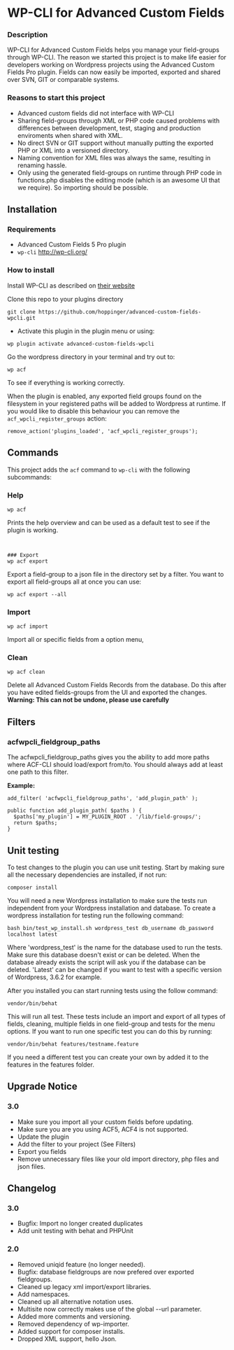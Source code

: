 # WP-CLI for Advanced Custom Fields 


### Description 

WP-CLI for Advanced Custom Fields helps you manage your field-groups through WP-CLI.
The reason we started this project is to make life easier for developers working on Wordpress projects using the Advanced Custom Fields Pro plugin.
Fields can now easily be imported, exported and shared over SVN, GIT or comparable systems.


### Reasons to start this project 

* Advanced custom fields did not interface with WP-CLI
* Sharing field-groups through XML or PHP code caused problems with differences between development, test, staging and production enviroments when shared with XML.
* No direct SVN or GIT support without manually putting the exported PHP or XML into a versioned directory.
* Naming convention for XML files was always the same, resulting in renaming hassle.
* Only using the generated field-groups on runtime through PHP code in functions.php disables the editing mode (which is an awesome UI that we require). So importing should be possible.

## Installation 


### Requirements 

* Advanced Custom Fields 5 Pro plugin
* `wp-cli` http://wp-cli.org/


### How to install 

Install WP-CLI as described on [their website](http://wp-cli.org/ "WP-CLI")

Clone this repo to your plugins directory
```
git clone https://github.com/hoppinger/advanced-custom-fields-wpcli.git
```
* Activate this plugin in the plugin menu or using:
```
wp plugin activate advanced-custom-fields-wpcli
```

Go the wordpress directory in your terminal and try out to:
```
wp acf
```
To see if everything is working correctly.

When the plugin is enabled, any exported field groups found on the filesystem in your registered paths will be added to Wordpress at runtime.
If you would like to disable this behaviour you can remove the `acf_wpcli_register_groups` action:
```
remove_action('plugins_loaded', 'acf_wpcli_register_groups');
```

## Commands 

This project adds the `acf` command to `wp-cli` with the following subcommands:


### Help 
```
wp acf
```
Prints the help overview and can be used as a default test to see if the plugin is working.
```


### Export 
wp acf export
```
Export a field-group to a json file in the directory set by a filter. You want to export all field-groups all at once you can use:
```
wp acf export --all
```


### Import 
```
wp acf import
```
Import all or specific fields from a option menu,


### Clean 
```
wp acf clean
```
Delete all Advanced Custom Fields Records from the database.
Do this after you have edited fields-groups from the UI and exported the changes.
**Warning: This can not be undone, please use carefully**

## Filters 


### acfwpcli_fieldgroup_paths 

The acfwpcli_fieldgroup_paths gives you the ability to add more paths where ACF-CLI should load/export from/to.
You should always add at least one path to this filter.

**Example:**

```
add_filter( 'acfwpcli_fieldgroup_paths', 'add_plugin_path' );

public function add_plugin_path( $paths ) {
  $paths['my_plugin'] = MY_PLUGIN_ROOT . '/lib/field-groups/';
  return $paths;
}
````

## Unit testing 

To test changes to the plugin you can use unit testing. Start by making sure all the necessary dependencies are installed, if not run:
```
composer install
```

You will need a new Wordpress installation to make sure the tests run
independent from your Wordpress installation and database. To create a wordpress installation for testing run the following command:
```
bash bin/test_wp_install.sh wordpress_test db_username db_password localhost latest
```

Where 'wordpress_test' is the name for the database used to run the tests. Make sure this database doesn't exist or can be deleted. When the database
already exists the script will ask you if the database can be deleted. 'Latest' can be changed if you want to test with a specific version of Wordpress, 3.6.2 for example.

After you installed you can start running tests using the follow command:
```
vendor/bin/behat
```

This will run all test. These tests include an import and export of all types of fields, cleaning, multiple fields in one field-group and tests for
the menu options. If you want to run one specific test you can do this by running:
```
vendor/bin/behat features/testname.feature
```

If you need a different test you can create your own by added it to the features in the features folder.

## Upgrade Notice 


### 3.0 
* Make sure you import all your custom fields before updating.
* Make sure you are you using ACF5, ACF4 is not supported.
* Update the plugin
* Add the filter to your project (See Filters)
* Export you fields
* Remove unnecessary files like your old import directory, php files and json files.

## Changelog 


### 3.0 
* Bugfix: Import no longer created duplicates
* Add unit testing with behat and PHPUnit


### 2.0 
* Removed uniqid feature (no longer needed).
* Bugfix: database fieldgroups are now prefered over exported fieldgroups.
* Cleaned up legacy xml import/export libraries.
* Add namespaces.
* Cleaned up all alternative notation uses.
* Multisite now correctly makes use of the global --url parameter.
* Added more comments and versioning.
* Removed dependency of wp-importer.
* Added support for composer installs.
* Dropped XML support, hello Json.
